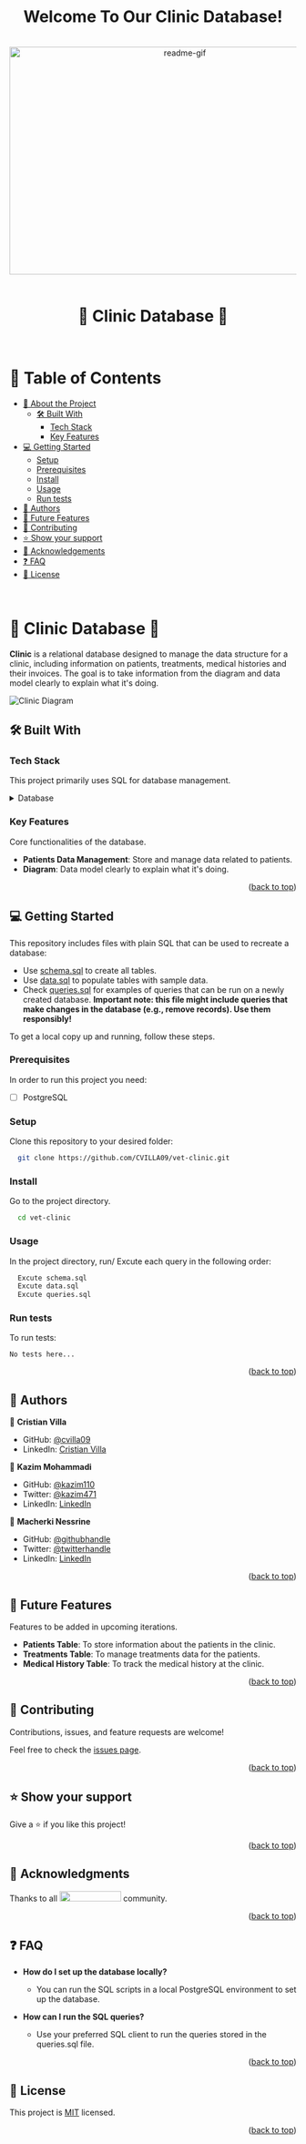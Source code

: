 <a name="readme-top"></a>
<div align="center">
 <h1><b> Welcome To Our Clinic Database! </b></h1>
</div>  

<br/>

<div align="center">
  <img src="https://media2.giphy.com/media/BjSOmSUcasQj7tB476/giphy.gif" alt="readme-gif" width="600" height="400" style="display: inline-block;">
</div>

<br/>

<div align="center">
  <h1 style="border-bottom: none;">🏥 Clinic Database 🏥 </h1>
</div>

<br/>

<!-- TABLE OF CONTENTS -->

# 📗 Table of Contents

- [📖 About the Project](#about-project)
  - [🛠 Built With](#built-with)
    - [Tech Stack](#tech-stack)
    - [Key Features](#key-features)
- [💻 Getting Started](#getting-started)
  - [Setup](#setup)
  - [Prerequisites](#prerequisites)
  - [Install](#install)
  - [Usage](#usage)
  - [Run tests](#run-tests)
- [👥 Authors](#authors)
- [🔭 Future Features](#future-features)
- [🤝 Contributing](#contributing)
- [⭐️ Show your support](#support)
- [🙏 Acknowledgements](#acknowledgements)
- [❓ FAQ](#faq)
- [📝 License](#license)

<br/>

<!-- PROJECT DESCRIPTION -->

# 🏥 Clinic Database 🏥 <a name="about-project"></a>

**Clinic** is a relational database designed to manage the data structure for a clinic, including information on patients, treatments, medical histories and their invoices. The goal is to take information from the diagram and data model clearly to explain what it's doing.

![Clinic Diagram](https://github.com/Nessrine88/CLINIC/blob/develop/clinic_diagram.png?raw=true)

## 🛠 Built With <a name="built-with"></a>

### Tech Stack <a name="tech-stack"></a>

This project primarily uses SQL for database management.

<details>
<summary>Database</summary>
  <ul>
   <li><a href="https://www.postgresql.org/">PostgreSQL</a></li>
  </ul>
</details>

<!-- Features -->

### Key Features <a name="key-features"></a>

Core functionalities of the database.

- **Patients Data Management**: Store and manage data related to patients.
- **Diagram**: Data model clearly to explain what it's doing.

<p align="right">(<a href="#readme-top">back to top</a>)</p>

<!-- GETTING STARTED -->

## 💻 Getting Started <a name="getting-started"></a>

This repository includes files with plain SQL that can be used to recreate a database:

- Use [schema.sql](./schema.sql) to create all tables.
- Use [data.sql](./data.sql) to populate tables with sample data.
- Check [queries.sql](./queries.sql) for examples of queries that can be run on a newly created database. **Important note: this file might include queries that make changes in the database (e.g., remove records). Use them responsibly!**

<a name="readme-top"></a>

To get a local copy up and running, follow these steps.

### Prerequisites

In order to run this project you need:

- [ ] PostgreSQL

### Setup

Clone this repository to your desired folder:

```bash
  git clone https://github.com/CVILLA09/vet-clinic.git
```

### Install

Go to the project directory.

```bash
  cd vet-clinic
```

### Usage

In the project directory, run/ Excute each query in the following order:

```bash
  Excute schema.sql
  Excute data.sql
  Excute queries.sql
```

### Run tests

To run tests:

```test
No tests here...
```

<p align="right">(<a href="#readme-top">back to top</a>)</p>

<!-- AUTHORS -->

## 👥 Authors <a name="authors"></a>

👤 **Cristian Villa**

- GitHub: [@cvilla09](https://github.com/CVILLA09)
- LinkedIn: [Cristian Villa](https://www.linkedin.com/in/cristian-villa-5b518127b/)

👤 **Kazim Mohammadi**

- GitHub: [@kazim110](https://github.com/kazim110)
- Twitter: [@kazim471](https://twitter.com/kazim471)
- LinkedIn: [LinkedIn](https://www.linkedin.com/in/kazim-mohammadi/)

👤 **Macherki Nessrine**

- GitHub: [@githubhandle](https://github.com/Nessrine88)
- Twitter: [@twitterhandle](https://twitter.com/Nessour88)
- LinkedIn: [LinkedIn](https://www.linkedin.com/in/nessrine-macherki-86959196/)

<p align="right">(<a href="#readme-top">back to top</a>)</p>

<!-- FUTURE FEATURES -->

## 🔭 Future Features <a name="future-features"></a>

Features to be added in upcoming iterations.

- **Patients Table**: To store information about the patients in the clinic.
- **Treatments Table**: To manage treatments data for the patients.
- **Medical History Table**: To track the medical history at the clinic.

<p align="right">(<a href="#readme-top">back to top</a>)</p>

## 🤝 Contributing <a name="contributing"></a>

Contributions, issues, and feature requests are welcome!

Feel free to check the [issues page](https://github.com/kazim110/SpaceTraveler/issues).

<p align="right">(<a href="#readme-top">back to top</a>)</p>

<!-- SUPPORT -->

## ⭐️ Show your support <a name="support"></a>

Give a ⭐️ if you like this project!

<p align="right">(<a href="#readme-top">back to top</a>)</p>

<!-- ACKNOWLEDGEMENTS -->

## 🙏 Acknowledgments <a name="acknowledgements"></a>

Thanks to all <img src="https://assets-global.website-files.com/5dbb30f00775d4c32191a4df/61b33c641028e40f097ca160_microverse-nav-logo-170.png" width="108" height="18"> community.

<p align="right">(<a href="#readme-top">back to top</a>)</p>

<!-- FAQ (optional) -->

## ❓ FAQ <a name="faq"></a>

- **How do I set up the database locally?**

  - You can run the SQL scripts in a local PostgreSQL environment to set up the database.

- **How can I run the SQL queries?**

  - Use your preferred SQL client to run the queries stored in the queries.sql file.

<p align="right">(<a href="#readme-top">back to top</a>)</p>

<!-- LICENSE -->

## 📝 License <a name="license"></a>

This project is [MIT](./LICENSE) licensed.

<p align="right">(<a href="#readme-top">back to top</a>)</p>

